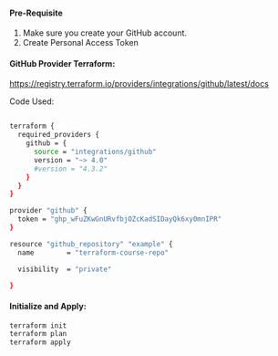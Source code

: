 #### Pre-Requisite

1. Make sure you create your GitHub account.
2. Create Personal Access Token

#### GitHub Provider Terraform:

https://registry.terraform.io/providers/integrations/github/latest/docs

Code Used:

```sh

terraform {
  required_providers {
    github = {
      source = "integrations/github"
      version = "~> 4.0"
      #version = "4.3.2"
    }
  }
}

provider "github" {
  token = "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"
}

resource "github_repository" "example" {
  name        = "terraform-course-repo"

  visibility  = "private"

}
```
#### Initialize and Apply:
```sh
terraform init
terraform plan
terraform apply
```
